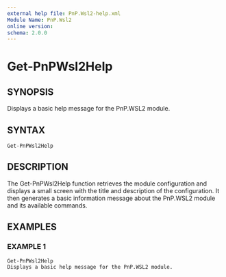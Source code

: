 ```yaml
---
external help file: PnP.Wsl2-help.xml
Module Name: PnP.Wsl2
online version:
schema: 2.0.0
---
```


# Get-PnPWsl2Help

## SYNOPSIS
Displays a basic help message for the PnP.WSL2 module.

## SYNTAX

```
Get-PnPWsl2Help
```

## DESCRIPTION
The Get-PnPWsl2Help function retrieves the module configuration and displays a small screen with the title and description of the configuration.
It then generates a basic information message about the PnP.WSL2 module and its available commands.

## EXAMPLES

### EXAMPLE 1
```
Get-PnPWsl2Help
Displays a basic help message for the PnP.WSL2 module.
```